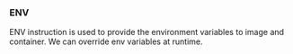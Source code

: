 ### ENV
ENV instruction is used to provide the environment variables to image and container.
We can override env variables at runtime.